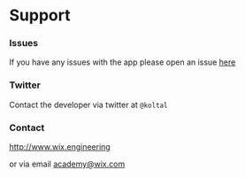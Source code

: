 # Support

### Issues

If you have any issues with the app please open an issue [here](https://github.com/wix/react-native-interactable/issues)

### Twitter

Contact the developer via twitter at `@koltal`

### Contact

http://www.wix.engineering

or via email academy@wix.com
